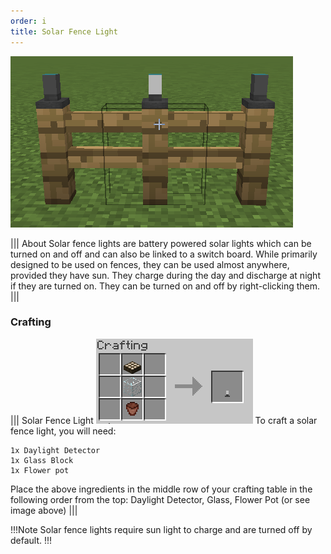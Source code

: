 ```yaml
---
order: i
title: Solar Fence Light
---
```

![Solar Fence Light](../../img/solar-light.png)

||| About
Solar fence lights are battery powered solar lights which can be turned on and off and can also be linked to a switch board. While primarily designed to be used on fences, they can be used almost anywhere, provided they have sun. They charge during the day and discharge at night if they are turned on. They can be turned on and off by right-clicking them.
|||

### Crafting

||| Solar Fence Light
![Crafting Recipe](../../img/solar-light_crafting.png)
To craft a solar fence light, you will need:

    1x Daylight Detector
    1x Glass Block
    1x Flower pot

Place the above ingredients in the middle row of your crafting table in the following order from the top: Daylight Detector, Glass, Flower Pot (or see image above)
|||

!!!Note
Solar fence lights require sun light to charge and are turned off by default.
!!!
